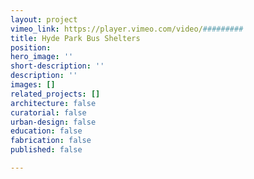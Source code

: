 ```yaml
---
layout: project
vimeo_link: https://player.vimeo.com/video/#########
title: Hyde Park Bus Shelters
position: 
hero_image: ''
short-description: ''
description: ''
images: []
related_projects: []
architecture: false
curatorial: false
urban-design: false
education: false
fabrication: false
published: false

---
```

